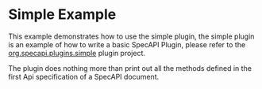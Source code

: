 Simple Example
==============
This example demonstrates how to use the simple plugin, the simple 
plugin is an example of how to write a basic SpecAPI Plugin, please refer to
the [org.specapi.plugins.simple](../plugins/org.specapi.plugins.simple) plugin
project.

The plugin does nothing more than print out all the methods defined in the first
Api specification of a SpecAPI document.